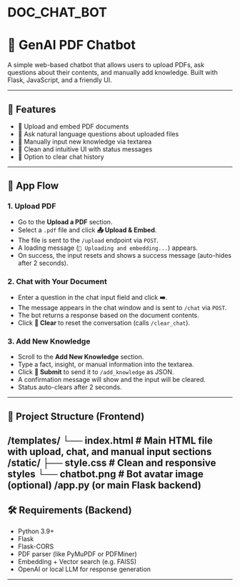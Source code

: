 # DOC_CHAT_BOT
# 🧠 GenAI PDF Chatbot

A simple web-based chatbot that allows users to upload PDFs, ask questions about their contents, and manually add knowledge. Built with Flask, JavaScript, and a friendly UI.

---

## 🚀 Features

- 📄 Upload and embed PDF documents
- 💬 Ask natural language questions about uploaded files
- 🧠 Manually input new knowledge via textarea
- 📎 Clean and intuitive UI with status messages
- 🧹 Option to clear chat history

---

## 📂 App Flow

### 1. Upload PDF
- Go to the **Upload a PDF** section.
- Select a `.pdf` file and click **📤 Upload & Embed**.
- The file is sent to the `/upload` endpoint via `POST`.
- A loading message (`🔄 Uploading and embedding...`) appears.
- On success, the input resets and shows a success message (auto-hides after 2 seconds).

### 2. Chat with Your Document
- Enter a question in the chat input field and click **➡️**.
- The message appears in the chat window and is sent to `/chat` via `POST`.
- The bot returns a response based on the document contents.
- Click **🧹 Clear** to reset the conversation (calls `/clear_chat`).

### 3. Add New Knowledge
- Scroll to the **Add New Knowledge** section.
- Type a fact, insight, or manual information into the textarea.
- Click **🧠 Submit** to send it to `/add_knowledge` as JSON.
- A confirmation message will show and the input will be cleared.
- Status auto-clears after 2 seconds.

---

## 📁 Project Structure (Frontend)
/templates/
└── index.html          # Main HTML file with upload, chat, and manual input sections
/static/
├── style.css           # Clean and responsive styles
└── chatbot.png         # Bot avatar image (optional)
/app.py (or main Flask backend)
---


## 🛠️ Requirements (Backend)

- Python 3.9+
- Flask
- Flask-CORS
- PDF parser (like PyMuPDF or PDFMiner)
- Embedding + Vector search (e.g. FAISS)
- OpenAI or local LLM for response generation

---